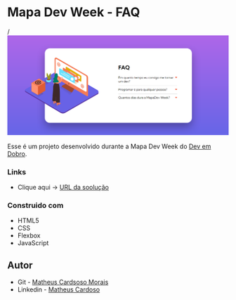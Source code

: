# Mapa Dev Week - FAQ

<p aling="center" >/
  <img width="1000" src="./img/ProjetoConcluido.PNG"/>
</p>

Esse é um projeto desenvolvido durante a Mapa Dev Week do [Dev em Dobro](https://www.youtube.com/c/DevemDobro/featured).

### Links

- Clique aqui -> [URL da soolução](https://matheuscmorais356.github.io/FAQ-mapa-dev-week)

### Construido com

- HTML5 
- CSS
- Flexbox
- JavaScript

## Autor

- Git - [Matheus Cardsoso Morais](https://github.com/matheuscmorais356)
- Linkedin - [Matheus Cardoso](https://www.linkedin.com/in/matheus-cardoso-4442b5206)